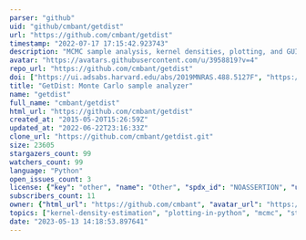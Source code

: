 ```yaml
---
parser: "github"
uid: "github/cmbant/getdist"
url: "https://github.com/cmbant/getdist"
timestamp: "2022-07-17 17:15:42.923743"
description: "MCMC sample analysis, kernel densities, plotting, and GUI"
avatar: "https://avatars.githubusercontent.com/u/3958819?v=4"
repo_url: "https://github.com/cmbant/getdist"
doi: ["https://ui.adsabs.harvard.edu/abs/2019MNRAS.488.5127F", "https://ui.adsabs.harvard.edu/abs/2019arXiv191013970L", "https://ui.adsabs.harvard.edu/abs/2019ascl.soft10018L/abstract"]
title: "GetDist: Monte Carlo sample analyzer"
name: "getdist"
full_name: "cmbant/getdist"
html_url: "https://github.com/cmbant/getdist"
created_at: "2015-05-20T15:26:59Z"
updated_at: "2022-06-22T23:16:33Z"
clone_url: "https://github.com/cmbant/getdist.git"
size: 23605
stargazers_count: 99
watchers_count: 99
language: "Python"
open_issues_count: 3
license: {"key": "other", "name": "Other", "spdx_id": "NOASSERTION", "url": null, "node_id": "MDc6TGljZW5zZTA="}
subscribers_count: 11
owner: {"html_url": "https://github.com/cmbant", "avatar_url": "https://avatars.githubusercontent.com/u/3958819?v=4", "login": "cmbant", "type": "User"}
topics: ["kernel-density-estimation", "plotting-in-python", "mcmc", "statistical-inference", "contour-plot", "sampling-methods"]
date: "2023-05-13 14:18:53.897641"
---
```

